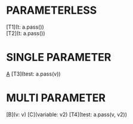 # PARAMETERLESS
[T1](t: a.pass())  
[T2](t: a.pass())

# SINGLE PARAMETER
[A](v:v) [T3](test: a.pass(v))

# MULTI PARAMETER
[B](v: v) [C](variable: v2) [T4](test: a.pass(v, v2))
